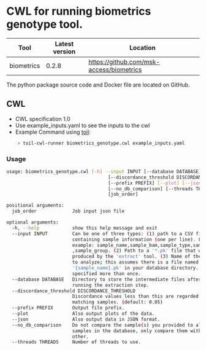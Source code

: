 # CWL for running biometrics genotype tool.

| Tool | Latest version | Location |
|--- |--- |--- |
| biometrics   | 0.2.8   |  <https://github.com/msk-access/biometrics> |

The python package source code and Docker file are located on GitHub.

## CWL

- CWL specification 1.0
- Use example_inputs.yaml to see the inputs to the cwl
- Example Command using [toil](https://toil.readthedocs.io):

```bash
    > toil-cwl-runner biometrics_genotype.cwl example_inputs.yaml
```

### Usage

```bash
usage: biometrics_genotype.cwl [-h] --input INPUT [--database DATABASE]
                                     [--discordance_threshold DISCORDANCE_THRESHOLD]
                                     [--prefix PREFIX] [--plot] [--json]
                                     [--no_db_comparison] [--threads THREADS]
                                     [job_order]

positional arguments:
  job_order             Job input json file

optional arguments:
  -h, --help            show this help message and exit
  --input INPUT         Can be one of three types: (1) path to a CSV file
                        containing sample information (one per line). For
                        example: sample_name,sample_bam,sample_type,sample_sex
                        ,sample_group. (2) Path to a '*.pk' file that was
                        produced by the 'extract' tool. (3) Name of the sample
                        to analyze; this assumes there is a file named
                        '{sample_name}.pk' in your database directory. Can be
                        specified more than once.
  --database DATABASE   Directory to store the intermediate files after
                        running the extraction step.
  --discordance_threshold DISCORDANCE_THRESHOLD
                        Discordance values less than this are regarded as
                        matching samples. (default: 0.05)
  --prefix PREFIX       Output file prefix.
  --plot                Also output plots of the data.
  --json                Also output data in JSON format.
  --no_db_comparison    Do not compare the sample(s) you provided to all
                        samples in the database, only compare them with each
                        other.
  --threads THREADS     Number of threads to use.
```
